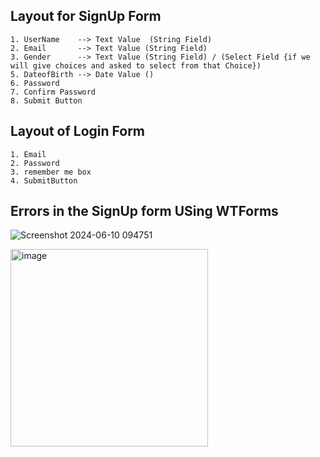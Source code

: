## Layout for SignUp Form 

    1. UserName    --> Text Value  (String Field)
    2. Email       --> Text Value (String Field)
    3. Gender      --> Text Value (String Field) / (Select Field {if we will give choices and asked to select from that Choice})
    5. DateofBirth --> Date Value ()
    6. Password 
    7. Confirm Password
    8. Submit Button

## Layout of Login Form 

    1. Email 
    2. Password 
    3. remember me box 
    4. SubmitButton


## Errors in the SignUp form USing WTForms 
![Screenshot 2024-06-10 094751](https://github.com/Pavansyamala/FlaskEndtoEndLearning/assets/123885609/fe41f9ef-cc40-47c7-b3dc-6bdddc4f4a0e)

<img width="316" alt="image" src="https://github.com/Pavansyamala/FlaskEndtoEndLearning/assets/123885609/e4a5787e-7d24-426c-ac30-366afe6983dc">
